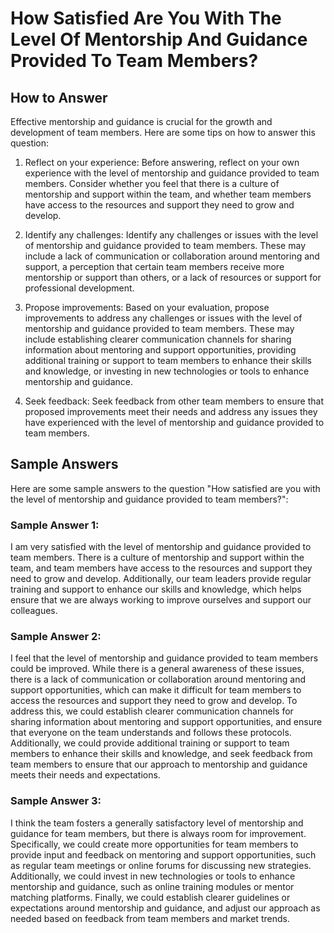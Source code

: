 How Satisfied Are You With The Level Of Mentorship And Guidance Provided To Team Members?
================================================================================================================

How to Answer
-------------

Effective mentorship and guidance is crucial for the growth and development of team members. Here are some tips on how to answer this question:

1. Reflect on your experience: Before answering, reflect on your own experience with the level of mentorship and guidance provided to team members. Consider whether you feel that there is a culture of mentorship and support within the team, and whether team members have access to the resources and support they need to grow and develop.

2. Identify any challenges: Identify any challenges or issues with the level of mentorship and guidance provided to team members. These may include a lack of communication or collaboration around mentoring and support, a perception that certain team members receive more mentorship or support than others, or a lack of resources or support for professional development.

3. Propose improvements: Based on your evaluation, propose improvements to address any challenges or issues with the level of mentorship and guidance provided to team members. These may include establishing clearer communication channels for sharing information about mentoring and support opportunities, providing additional training or support to team members to enhance their skills and knowledge, or investing in new technologies or tools to enhance mentorship and guidance.

4. Seek feedback: Seek feedback from other team members to ensure that proposed improvements meet their needs and address any issues they have experienced with the level of mentorship and guidance provided to team members.

Sample Answers
--------------

Here are some sample answers to the question "How satisfied are you with the level of mentorship and guidance provided to team members?":

### Sample Answer 1:

I am very satisfied with the level of mentorship and guidance provided to team members. There is a culture of mentorship and support within the team, and team members have access to the resources and support they need to grow and develop. Additionally, our team leaders provide regular training and support to enhance our skills and knowledge, which helps ensure that we are always working to improve ourselves and support our colleagues.

### Sample Answer 2:

I feel that the level of mentorship and guidance provided to team members could be improved. While there is a general awareness of these issues, there is a lack of communication or collaboration around mentoring and support opportunities, which can make it difficult for team members to access the resources and support they need to grow and develop. To address this, we could establish clearer communication channels for sharing information about mentoring and support opportunities, and ensure that everyone on the team understands and follows these protocols. Additionally, we could provide additional training or support to team members to enhance their skills and knowledge, and seek feedback from team members to ensure that our approach to mentorship and guidance meets their needs and expectations.

### Sample Answer 3:

I think the team fosters a generally satisfactory level of mentorship and guidance for team members, but there is always room for improvement. Specifically, we could create more opportunities for team members to provide input and feedback on mentoring and support opportunities, such as regular team meetings or online forums for discussing new strategies. Additionally, we could invest in new technologies or tools to enhance mentorship and guidance, such as online training modules or mentor matching platforms. Finally, we could establish clearer guidelines or expectations around mentorship and guidance, and adjust our approach as needed based on feedback from team members and market trends.
